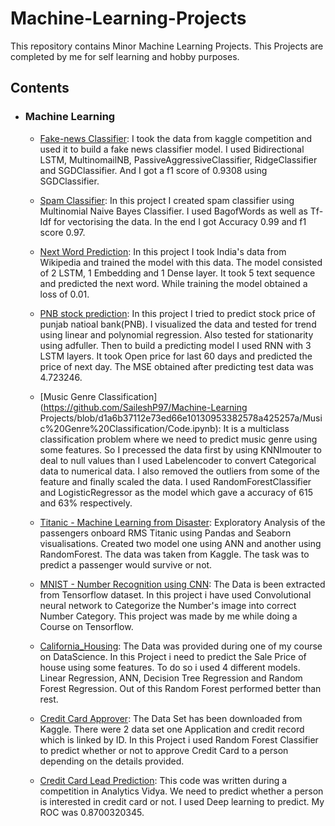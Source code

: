 # Machine-Learning-Projects
This repository contains Minor Machine Learning Projects.
This Projects are completed by me for self learning and hobby purposes.
 
## Contents
-   ### Machine Learning
	- [Fake-news Classifier](https://github.com/SaileshP97/Machine-Learning-Projects/blob/7d21c178948a02fde5baea45bd85bbeea93e0633/Fake-new%20Classifier/new-fake-news-cls-code.ipynb): I took the data from kaggle competition and used it to build a fake news classifier model. I used Bidirectional LSTM, MultinomailNB, PassiveAggressiveClassifier, RidgeClassifier and SGDClassifier. And I got a f1 score of 0.9308 using SGDClassifier.
	- [Spam Classifier](https://github.com/SaileshP97/Machine-Learning-Projects/blob/b2bda959fa21a9e3d95c82f833d4aa3e2b792cef/Spam%20Classifier/code.py): In this project I created spam classifier using Multinomial Naive Bayes Classifier. I used BagofWords as well as Tf-Idf for vectorising the data. In the end I got Accuracy 0.99 and f1 score 0.97.
	- [Next Word Prediction](https://github.com/SaileshP97/Machine-Learning-Projects/blob/1df5523d7a1c930814488c7cb12382a18686aae1/Next%20word%20Prediction/next-word-prediction.ipynb): In this project I took India's data from Wikipedia and trained the model with this data. The model consisted of 2 LSTM, 1 Embedding and 1 Dense layer. It took 5 text sequence and predicted the next word. While training the model obtained a loss of 0.01.
	- [PNB stock prediction](https://github.com/SaileshP97/Machine-Learning-Projects/blob/df3dc592c6deeca42eafc9832e0db054f649b794/PNB%20stock%20prediction/Code.ipynb): In this project I tried to predict stock price of punjab natioal bank(PNB). I visualized the data and tested for trend using linear and polynomial regression. Also tested for stationarity using adfuller. Then to build a predicting model I used RNN with 3 LSTM layers. It took Open price for last 60 days and predicted the price of next day. The MSE obtained after predicting test data was 4.723246.
	- [Music Genre Classification](https://github.com/SaileshP97/Machine-Learning Projects/blob/d1a6b37112e73ed66e10130953382578a425257a/Music%20Genre%20Classification/Code.ipynb): It is a multiclass classification problem where we need to predict music genre using some features. So I precessed the data first by using KNNImouter to deal to null values than I used Labelencoder to convert Categorical data to numerical data. I also removed the outliers from some of the feature and finally scaled the data. I used RandomForestClassifier and LogisticRegressor as the model which gave a accuracy of 615 and 63% respectively.
	   
	- [Titanic - Machine Learning from Disaster](https://github.com/SaileshP97/Machine-Learning-Projects/blob/6e7ad6de60a29ad3c5636c6779f42c28eb498041/Titanic%20-%20Machine%20Learning%20from%20Disaster/titanic-competition.ipynb): Exploratory Analysis of the passengers onboard RMS Titanic using Pandas and Seaborn visualisations. Created two model one using ANN and another using RandomForest. The data was taken from Kaggle. The task was to predict a passenger would survive or not.


	- [MNIST - Number Recognition using CNN](https://github.com/SaileshP97/Machine-Learning-Projects/blob/ffdcd625a3a1da21a16f045e1261407171554a51/CNN_MNIST_Number%20recognition/CNN_MNIST.ipynb): The Data is been extracted from Tensorflow dataset. In this project i have used Convolutional neural network to Categorize the Number's image into correct Number Category. This project was made by me while doing a Course on Tensorflow.


	- [California_Housing](https://github.com/SaileshP97/Machine-Learning-Projects/blob/2edff1db33749d19227cda555ab83de10cbb5e7c/California_Housing/california_housing.ipynb): The Data was provided during one of my course on DataScience. In this Project i need to predict the Sale Price of house using some features. To do so i used 4 different models. Linear Regression, ANN, Decision Tree Regression and Random Forest Regression. Out of this Random Forest performed better than rest.


	- [Credit Card Approver](https://github.com/SaileshP97/Machine-Learning-Projects/blob/cf74b138c161b6f2cd6cbb02dde957582452aeda/Credit%20Card%20Approver/credit-card-approver.ipynb): The Data Set has been downloaded from Kaggle. There were 2 data set one Application and credit record which is linked by ID. In this Project i used Random Forest Classifier to predict whether or not to approve Credit Card to a person depending on the details provided.

	- [Credit Card Lead Prediction](https://github.com/SaileshP97/Machine-Learning-Projects/blob/0649e7688b874deeb947cfb05c909b58b4bd9901/Analytic%20Vidya%20Jobathon/Credit%20Card%20Lead%20Prediction.ipynb): This code was written during a competition in Analytics Vidya. We need to predict whether a person is interested in credit card or not. I used Deep learning to predict. My ROC was 0.8700320345.

